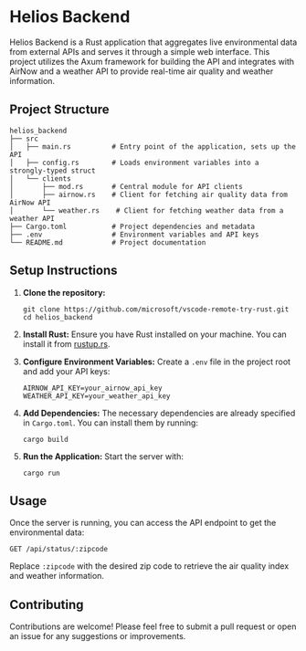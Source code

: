# Helios Backend

Helios Backend is a Rust application that aggregates live environmental data from external APIs and serves it through a simple web interface. This project utilizes the Axum framework for building the API and integrates with AirNow and a weather API to provide real-time air quality and weather information.

## Project Structure

```
helios_backend
├── src
│   ├── main.rs          # Entry point of the application, sets up the API
│   ├── config.rs        # Loads environment variables into a strongly-typed struct
│   └── clients
│       ├── mod.rs       # Central module for API clients
│       ├── airnow.rs    # Client for fetching air quality data from AirNow API
│       └── weather.rs    # Client for fetching weather data from a weather API
├── Cargo.toml           # Project dependencies and metadata
├── .env                 # Environment variables and API keys
└── README.md            # Project documentation
```

## Setup Instructions

1. **Clone the repository:**
   ```
   git clone https://github.com/microsoft/vscode-remote-try-rust.git
   cd helios_backend
   ```

2. **Install Rust:**
   Ensure you have Rust installed on your machine. You can install it from [rustup.rs](https://rustup.rs/).

3. **Configure Environment Variables:**
   Create a `.env` file in the project root and add your API keys:
   ```
   AIRNOW_API_KEY=your_airnow_api_key
   WEATHER_API_KEY=your_weather_api_key
   ```

4. **Add Dependencies:**
   The necessary dependencies are already specified in `Cargo.toml`. You can install them by running:
   ```
   cargo build
   ```

5. **Run the Application:**
   Start the server with:
   ```
   cargo run
   ```

## Usage

Once the server is running, you can access the API endpoint to get the environmental data:

```
GET /api/status/:zipcode
```

Replace `:zipcode` with the desired zip code to retrieve the air quality index and weather information.

## Contributing

Contributions are welcome! Please feel free to submit a pull request or open an issue for any suggestions or improvements.